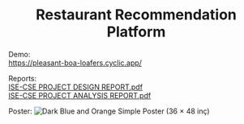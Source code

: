 <center><h1>Restaurant Recommendation Platform</h1></center>

Demo: 
<br>https://pleasant-boa-loafers.cyclic.app/

Reports: 
<br>[ISE-CSE PROJECT DESIGN REPORT.pdf](https://github.com/ekremcaglayan/Restaurant-Project/files/11887611/ISE-CSE.PROJECT.DESIGN.REPORT.pdf)
<br>[ISE-CSE PROJECT ANALYSIS REPORT.pdf](https://github.com/ekremcaglayan/Restaurant-Project/files/11887612/ISE-CSE.PROJECT.ANALYSIS.REPORT.pdf)

Poster: 
![Dark Blue and Orange Simple Poster (36 × 48 inç)](https://github.com/ekremcaglayan/Restaurant-Project/assets/79373487/d4871328-0f93-4c56-8619-536cc47b5e01)
